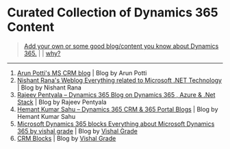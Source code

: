 # Curated Collection of Dynamics 365 Content

> [Add your own or some good blog/content you know about Dynamics 365.](add.md) | | [why?](why.md)

---
1. [Arun Potti's MS CRM blog](https://arunpotti.wordpress.com/) | Blog by Arun Potti
1. [Nishant Rana's Weblog Everything related to Microsoft .NET Technology](https://nishantrana.me/) | Blog by Nishant Rana
1. [Rajeev Pentyala – Dynamics 365 Blog on Dynamics 365 , Azure & .Net Stack](https://rajeevpentyala.com/) | Blog by Rajeev Pentyala
1. [Hemant Kumar Sahu – Dynamics 365 CRM & 365 Portal Blogs](http://www.c-sharpcorner.com/blogs/how-to-create-custom-lookup-view-in-crm2) | Blog by Hemant Kumar Sahu
1. [Microsoft Dynamics 365 blocks Everything about Microsoft Dynamics 365 by vishal grade](https://dynamics365blocks.wordpress.com/) | Blog by [Vishal Grade](https://www.linkedin.com/in/dynamics365blocks/)
1. [CRM Blocks](https://crmblocks.blogspot.in/) | Blog by [Vishal Grade](https://www.linkedin.com/in/dynamics365blocks/)
